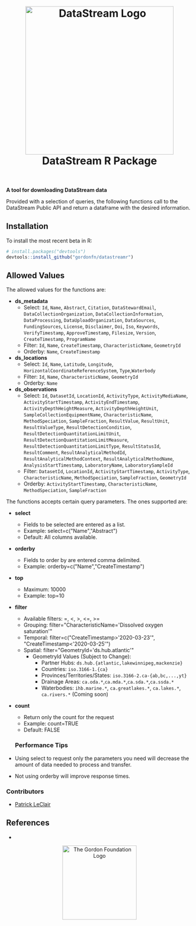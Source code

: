 <h1 align="center">
  <img src="https://raw.githubusercontent.com/gordonfn/datastreamr/master/docs/images/datastream.svg?sanitize=true" alt="DataStream Logo" width="400">
  <br/>
  DataStream R Package
  <br/>
  <br/>
</h1>

**A tool for downloading DataStream data**

Provided with a selection of queries, the following functions call to the DataStream Public API and return a dataframe with the desired information. 

## Installation
To install the most recent beta in R:

```R
# install.packages("devtools")
devtools::install_github("gordonfn/datastreamr")
```

## Allowed Values
The allowed values for the functions are:

- **ds_metadata**
  - Select: `Id`, `Name`, `Abstract`, `Citation`, `DataStewardEmail`, `DataCollectionOrganization`, `DataCollectionInformation`, `DataProcessing`, `DataUploadOrganization`, `DataSources`, `FundingSources`, `License`, `Disclaimer`, `Doi`, `Iso`, `Keywords`, `VerifyTimestamp`, `ApproveTimestamp`, `Filesize`, `Version`, `CreateTimestamp`, `ProgramName`
  - Filter: `Id`, `Name`, `CreateTimestamp`, `CharacteristicName`, `GeometryId`
  - Orderby: `Name`, `CreateTimestamp`
- **ds_locations**
  - Select: `Id`, `Name`, `Latitude`, `Longitude`, `HorizontalCoordinateReferenceSystem`,   `Type`,`Waterbody`
  - Filter: `Id`, `Name`, `CharacteristicName`, `GeometryId`
  - Orderby: `Name`
- **ds_observations**
  - Select: `Id`, `DatasetId`, `LocationId`, `ActivityType`, `ActivityMediaName`, `ActivityStartTimestamp`, `ActivityEndTimestamp`, `ActivityDepthHeightMeasure`, `ActivityDepthHeightUnit`, `SampleCollectionEquipmentName`, `CharacteristicName`, `MethodSpeciation`, `SampleFraction`, `ResultValue`, `ResultUnit`, `ResultValueType`, `ResultDetectionCondition`, `ResultDetectionQuantitationLimitUnit`, `ResultDetectionQuantitationLimitMeasure`, `ResultDetectionQuantitationLimitType`, `ResultStatusId`, `ResultComment`, `ResultAnalyticalMethodId`, `ResultAnalyticalMethodContext`, `ResultAnalyticalMethodName`, `AnalysisStartTimestamp`, `LaboratoryName`, `LaboratorySampleId`
  - Filter: `DatasetId`, `LocationId`, `ActivityStartTimestamp`, `ActivityType`, `CharacteristicName`, `MethodSpeciation`, `SampleFraction`, `GeometryId`
  - Orderby: `ActivityStartTimestamp`, `CharacteristicName`, `MethodSpeciation`, `SampleFraction`

The functions accepts certain query parameters. The ones supported are:
- **select**
  - Fields to be selected are entered as a list.
  - Example: select=c("Name","Abstract")
  - Default: All columns available.
- **orderby**
  - Fields to order by are entered comma delimited.
  - Example: orderby=c("Name","CreateTimestamp")
- **top**
  - Maximum: 10000
  - Example: top=10
- **filter**
  - Available filters: =, <, >, <=, >=
  - Grouping: filter="CharacteristicName='Dissolved oxygen saturation'"
  - Temporal: filter=c("CreateTimestamp>'2020-03-23'", "CreateTimestamp<'2020-03-25'")
  - Spatial: filter="GeometryId='ds.hub.atlantic'"
    - GeometryId Values (Subject to Change):
      - Partner Hubs: `ds.hub.{atlantic,lakewinnipeg,mackenzie}`
      - Countries: `iso.3166-1.{ca}`
      - Provinces/Territories/States: `iso.3166-2.ca-{ab,bc,...,yt}`
      - Drainage Areas: `ca.oda.*`,`ca.mda.*`,`ca.sda.*`,`ca.ssda.*`
      - Waterbodies: `ihb.marine.*`, `ca.greatlakes.*`, `ca.lakes.*`, `ca.rivers.*` (Coming soon)
- **count**
  - Return only the count for the request
  - Example: count=TRUE
  - Default: FALSE
  
  ### Performance Tips
- Using select to request only the parameters you need will decrease the amount of data needed to process and transfer.
- Not using orderby will improve response times.

### Contributors
- [Patrick LeClair](https://github.com/patrickleclair-GORDONFN)

## References
- 

<div align="center">
  <a href="http://gordonfoundation.ca"><img src="https://raw.githubusercontent.com/gordonfn/datastreamr/master/docs/images/the-gordon-foundation.svg?sanitize=true" alt="The Gordon Foundation Logo" width="200"></a>
</div>
